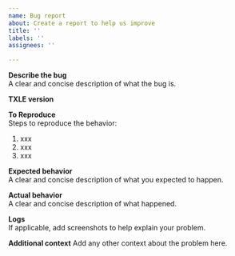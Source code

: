 ```yaml
---
name: Bug report
about: Create a report to help us improve
title: ''
labels: ''
assignees: ''

---
```


**Describe the bug**  
A clear and concise description of what the bug is.

**TXLE version**  

**To Reproduce**  
Steps to reproduce the behavior:  
1. xxx
2. xxx
3. xxx

**Expected behavior**  
A clear and concise description of what you expected to happen.

**Actual behavior**  
A clear and concise description of what happened.

**Logs**  
If applicable, add screenshots to help explain your problem.

**Additional context**
Add any other context about the problem here.
